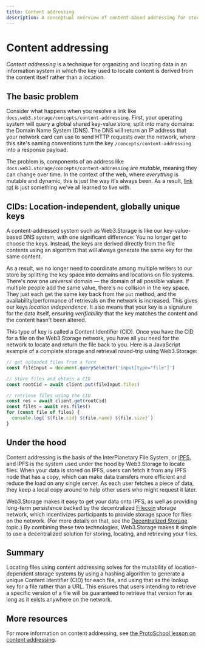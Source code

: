 ```yaml
---
title: Content addressing
description: A conceptual overview of content-based addressing for storing and locating files on a decentralized network with Web3.storage.
---
```


# Content addressing

_Content addressing_ is a technique for organizing and locating data in an information system in which the key used to locate content is derived from the content itself rather than a location.

## The basic problem

Consider what happens when you resolve a link like `docs.web3.storage/concepts/content-addressing`. First, your operating system will query a global shared key-value store, split into many domains: the Domain Name System (DNS). The DNS will return an IP address that your network card can use to send HTTP requests over the network, where this site's naming conventions turn the key `/concepts/content-addressing` into a response payload.

The problem is, components of an address like `docs.web3.storage/concepts/content-addressing` are _mutable_, meaning they can change over time. In the context of the web, where _everything_ is mutable and dynamic, this is just the way it's always been. As a result, [link rot](https://en.wikipedia-on-ipfs.org/wiki/Link_rot) is just something we've all learned to live with.

## CIDs: Location-independent, globally unique keys

A content-addressed system such as Web3.Storage is like our key-value-based DNS system, with one significant difference: You no longer get to choose the keys. Instead, the keys are derived directly from the file contents using an algorithm that will always generate the same key for the same content.

As a result, we no longer need to coordinate among multiple writers to our store by splitting the key space into domains and locations on file systems. There's now one universal domain — the domain of all possible values. If multiple people add the same value, there's no collision in the key space. They just each get the same key back from the `put` method, and the availability/performance of retrievals on the network is increased. This gives our keys _location independence_. It also means that your key is a signature for the data itself, ensuring _verifiability_ that the key matches the content and the content hasn't been altered.

This type of key is called a Content Identifier (CID). Once you have the CID for a file on the Web3.Storage network, you have all you need for the network to locate and return the file back to you. Here is a JavaScript example of a complete storage and retrieval round-trip using Web3.Storage:

```javascript
// get uploaded files from a form
const fileInput = document.querySelector('input[type="file"]')

// store files and obtain a CID
const rootCid = await client.put(fileInput.files)

// retrieve files using the CID
const res = await client.get(rootCid)
const files = await res.files()
for (const file of files) {
  console.log(`${file.cid} ${file.name} ${file.size}`)
}
```

## Under the hood

Content addressing is the basis of the InterPlanetary File System, or [IPFS](https://ipfs.io), and IPFS is the system used under the hood by Web3.Storage to locate files. When your data is stored on IPFS, users can fetch it from any IPFS node that has a copy, which can make data transfers more efficient and reduce the load on any single server. As each user fetches a piece of data, they keep a local copy around to help other users who might request it later.

Web3.Storage makes it easy to get your data onto IPFS, as well as providing long-term persistence backed by the decentralized [Filecoin](https://filecoin.io/) storage network, which incentivizes participants to provide storage space for files on the network. (For more details on that, see the [Decentralized Storage](decentralized-storage.md) topic.) By combining these two technologies, Web3.Storage makes it simple to use a decentralized solution for storing, locating, and retrieving your files.

## Summary

Locating files using content addressing solves for the mutability of location-dependent storage systems by using a hashing algorithm to generate a unique Content Identifier (CID) for each file, and using that as the lookup key for a file rather than a URL. This ensures that users intending to retrieve a specific version of a file will be guaranteed to retrieve that version for as long as it exists anywhere on the network.

## More resources

For more information on content addressing, see [the ProtoSchool lesson on content addressing](https://proto.school/content-addressing/).
